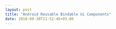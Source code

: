 ```yaml
---
layout: post
title: "Android Reusable Bindable Ui Components"
date: 2018-09-30T21:52:46+03:00
---
```



